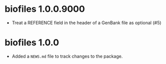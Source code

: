 # biofiles 1.0.0.9000

* Treat a REFERENCE field in the header of a GenBank file as optional (#5)

# biofiles 1.0.0

* Added a `NEWS.md` file to track changes to the package.



